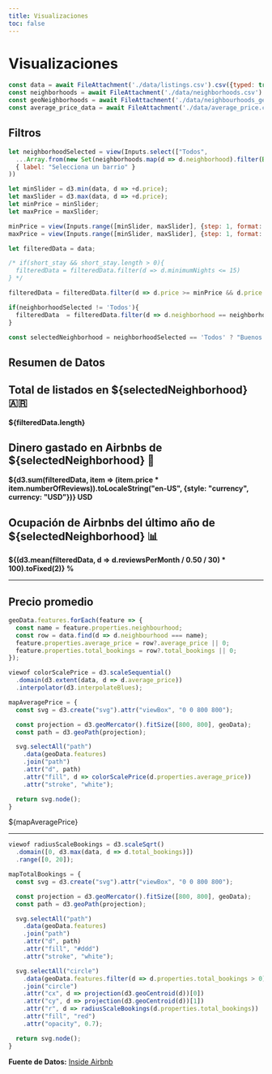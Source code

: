 ```yaml
---
title: Visualizaciones
toc: false
---
```


# Visualizaciones

```js
const data = await FileAttachment('./data/listings.csv').csv({typed: true});
const neighborhoods = await FileAttachment('./data/neighborhoods.csv').csv({ typed: true })
const geoNeighborhoods = await FileAttachment('./data/neighbourhoods_geo.json').json()
const average_price_data = await FileAttachment('./data/average_price.csv')

```

## Filtros

```js
let neighborhoodSelected = view(Inputs.select(["Todos", 
  ...Array.from(new Set(neighborhoods.map(d => d.neighborhood).filter(Boolean)))],
  { label: "Selecciona un barrio" }
))
```

```js
let minSlider = d3.min(data, d => +d.price);
let maxSlider = d3.max(data, d => +d.price);
let minPrice = minSlider;
let maxPrice = maxSlider;

minPrice = view(Inputs.range([minSlider, maxSlider], {step: 1, format: x => x.toFixed(0), label: "Precio mínimo", value: minSlider}));
maxPrice = view(Inputs.range([minSlider, maxSlider], {step: 1, format: x => x.toFixed(0), label: "Precio máximo", value: maxSlider}));
```

```js
let filteredData = data;

/* if(short_stay && short_stay.length > 0){
  filteredData = filteredData.filter(d => d.minimumNights <= 15)
} */

filteredData = filteredData.filter(d => d.price >= minPrice && d.price <= maxPrice)

if(neighborhoodSelected != 'Todos'){
  filteredData  = filteredData.filter(d => d.neighborhood == neighborhoodSelected)
}

const selectedNeighborhood = neighborhoodSelected == 'Todos' ? "Buenos Aires": neighborhoodSelected;
```

## Resumen de Datos

<div class="grid grid-cols-4 gap-4">
  <div class="card">
    <h2>Total de listados en ${selectedNeighborhood} 🇦🇷</h2>
    <span class="big"><b>${filteredData.length}
</b></span>
  </div>
  <div class="card">
    <h2>Dinero gastado en Airbnbs de ${selectedNeighborhood} 💸</h2>
    <span class="big"><b>${d3.sum(filteredData, item => (item.price * item.numberOfReviews)).toLocaleString("en-US", {style: "currency", currency: "USD"})} USD</b></span>
  </div>
  <div class="card">
    <h2>Ocupación de Airbnbs del último año de ${selectedNeighborhood} 📊</h2>
    <span class="big"><b>${(d3.mean(filteredData, d => d.reviewsPerMonth / 0.50 / 30) * 100).toFixed(2)} %</b></span>
  </div>
</div>

---

## Precio promedio 
```js
geoData.features.forEach(feature => {
  const name = feature.properties.neighbourhood; 
  const row = data.find(d => d.neighbourhood === name);
  feature.properties.average_price = row?.average_price || 0;
  feature.properties.total_bookings = row?.total_bookings || 0;
});

viewof colorScalePrice = d3.scaleSequential()
  .domain(d3.extent(data, d => d.average_price))
  .interpolator(d3.interpolateBlues);

mapAveragePrice = {
  const svg = d3.create("svg").attr("viewBox", "0 0 800 800");

  const projection = d3.geoMercator().fitSize([800, 800], geoData);
  const path = d3.geoPath(projection);

  svg.selectAll("path")
    .data(geoData.features)
    .join("path")
    .attr("d", path)
    .attr("fill", d => colorScalePrice(d.properties.average_price))
    .attr("stroke", "white");

  return svg.node();
}
```

<div class="map-container">
  ${mapAveragePrice}
</div>

---

```js
viewof radiusScaleBookings = d3.scaleSqrt()
  .domain([0, d3.max(data, d => d.total_bookings)])
  .range([0, 20]);

mapTotalBookings = {
  const svg = d3.create("svg").attr("viewBox", "0 0 800 800");

  const projection = d3.geoMercator().fitSize([800, 800], geoData);
  const path = d3.geoPath(projection);

  svg.selectAll("path")
    .data(geoData.features)
    .join("path")
    .attr("d", path)
    .attr("fill", "#ddd")
    .attr("stroke", "white");

  svg.selectAll("circle")
    .data(geoData.features.filter(d => d.properties.total_bookings > 0))
    .join("circle")
    .attr("cx", d => projection(d3.geoCentroid(d))[0])
    .attr("cy", d => projection(d3.geoCentroid(d))[1])
    .attr("r", d => radiusScaleBookings(d.properties.total_bookings))
    .attr("fill", "red")
    .attr("opacity", 0.7);

  return svg.node();
}
```

**Fuente de Datos:** [Inside Airbnb](https://insideairbnb.com/get-the-data/)
